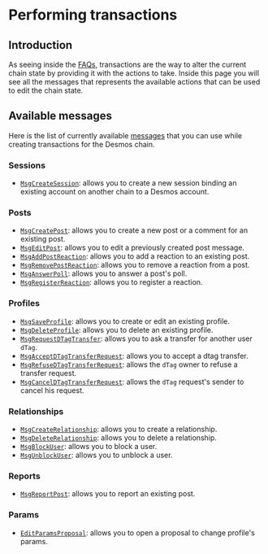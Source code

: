 # Performing transactions
## Introduction
As seeing inside the [FAQs](developer-faq.md#what-is-a-transaction), transactions are the way to alter the current chain state by providing it with the actions to take. Inside this page you will see all the messages that represents the available actions that can be used to edit the chain state.  

## Available messages
Here is the list of currently available [messages](developer-faq.md#what-is-a-message) that you can use while creating transactions for the Desmos chain. 

### Sessions
* [`MsgCreateSession`](msgs/magpie/create-session.md): allows you to create a new session binding an existing account on another chain to a Desmos account. 

### Posts
* [`MsgCreatePost`](msgs/posts/create-post.md): allows you to create a new post or a comment for an existing post. 
* [`MsgEditPost`](msgs/posts/edit-post.md): allows you to edit a previously created post message.
* [`MsgAddPostReaction`](msgs/posts/add-post-reaction.md): allows you to add a reaction to an existing post. 
* [`MsgRemovePostReaction`](msgs/posts/remove-post-reaction.md): allows you to remove a reaction from a post.
* [`MsgAnswerPoll`](msgs/posts/answer-poll.md): allows you to answer a post's poll.
* [`MsgRegisterReaction`](msgs/posts/register-reaction.md): allows you to register a reaction.

### Profiles
* [`MsgSaveProfile`](msgs/profiles/save-profile.md): allows you to create or edit an existing profile.
* [`MsgDeleteProfile`](msgs/profiles/delete-profile.md): allows you to delete an existing profile.
* [`MsgRequestDTagTransfer`](msgs/profiles/request-dtag-transfer.md): allows you to ask a transfer for another user `dTag`.
* [`MsgAcceptDTagTransferRequest`](msgs/profiles/accept-dtag-transfer-request.md): allows you to accept a dtag transfer.
* [`MsgRefuseDTagTransferRequest`](msgs/profiles/refuse-dtag-transfer-request.md): allows the `dTag` owner to refuse a transfer request.
* [`MsgCancelDTagTransferRequest`](msgs/profiles/cancel-dtag-transfer-request.md): allows the `dTag` request's sender to cancel his request.

### Relationships
* [`MsgCreateRelationship`](msgs/relationships/create-relationship.md): allows you to create a relationship.
* [`MsgDeleteRelationship`](msgs/relationships/delete-relationship.md): allows you to delete a relationship.
* [`MsgBlockUser`](msgs/relationships/block-user.md): allows you to block a user.
* [`MsgUnblockUser`](msgs/relationships/unblock-user.md): allows you to unblock a user.

### Reports
* [`MsgReportPost`](msgs/reports/report-post.md): allows you to report an existing post.

### Params
* [`EditParamsProposal`](msgs/edit_param_proposal.md): allows you to open a proposal to change profile's params.
